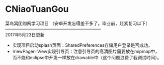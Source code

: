 # CNiaoTuanGou
菜鸟窝团购网学习项目
（安卓开发忘得差不多了，毕业前，赶紧复习以下）    
——————————————————————    
2017年5月23日更新     
* 实现项目启动splash页面：SharedPreferences存储用户登录是否成功。
* ViewPager+View实现引导页：注意引导页的高清图片需要放在mipmap中，而不能和eclipse中开发一样放在drawable中（这个问题浪费了我调试时间）。

